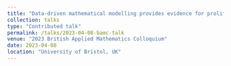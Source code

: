 ```yaml
---
title: "Data-driven mathematical modelling provides evidence for proliferation-driven heterogeneity of microglia during mouse development"
collection: talks
type: "Contributed talk"
permalink: /talks/2023-04-08-bamc-talk
venue: "2023 British Applied Mathematics Colloquium"
date: 2023-04-08
location: "University of Bristol, UK"
---
```

<!-- This is a description of your talk, which is a markdown files that can be all markdown-ified like any other post. Yay markdown! -->
